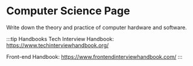 # Computer Science Page
Write down the theory and practice of computer hardware and software.

:::tip Handbooks
Tech Interview Handbook: https://www.techinterviewhandbook.org/

Front-end Handbook: https://www.frontendinterviewhandbook.com/
:::
